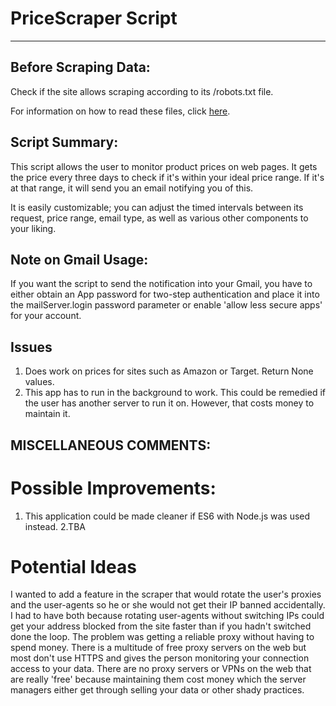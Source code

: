 # PriceScraper Script

***
## Before Scraping Data:
 Check if the site allows scraping according to its /robots.txt file. 

 For information on how to read these files, click [here](https://www.promptcloud.com/blog/how-to-read-and-respect-robots-file/).


## Script Summary:
 This script allows the user to monitor product prices on web pages. It gets the price every three days to check if it's within your ideal price range. If it's at that range, it will send you an email notifying you of this. 
 
 It is easily customizable; you can adjust the timed intervals between its request, price range, email type, as well as various other components to your liking. 

## Note on Gmail Usage:
If you want the script to send the notification into your Gmail, you have to either obtain an App password for two-step authentication and place it into the mailServer.login password parameter or enable 'allow less secure apps' for your account.

## Issues
1. Does work on prices for sites such as Amazon or Target. Return None values.
2. This app has to run in the background to work. This could be remedied if the user has another server to run it on. However, that costs money to maintain it.


## MISCELLANEOUS COMMENTS:

# Possible Improvements:
 1. This application could be made cleaner if ES6 with Node.js was used instead.
 2.TBA

# Potential Ideas 
I wanted to add a feature in the scraper that would rotate the user's proxies and the user-agents so he or she would not get their IP banned accidentally. I had to have both because rotating user-agents without switching IPs could get your address blocked from the site faster than if you hadn't switched done the loop.
The problem was getting a reliable proxy without having to spend money. There is a multitude of free proxy servers on the web but most don't use HTTPS and gives the person monitoring your connection access to your data. 
There are no proxy servers or VPNs on the web that are really 'free' because maintaining them cost money which the server managers either get through selling your data or other shady practices.